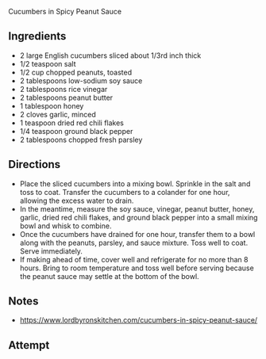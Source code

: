 Cucumbers in Spicy Peanut Sauce

## Ingredients
* 2 large English cucumbers sliced about 1/3rd inch thick
* 1/2 teaspoon salt
* 1/2 cup chopped peanuts, toasted
* 2 tablespoons low-sodium soy sauce
* 2 tablespoons rice vinegar
* 2 tablespoons peanut butter
* 1 tablespoon honey
* 2 cloves garlic, minced
* 1 teaspoon dried red chili flakes
* 1/4 teaspoon ground black pepper
* 2 tablespoons chopped fresh parsley

## Directions
* Place the sliced cucumbers into a mixing bowl. Sprinkle in the salt and toss to coat. Transfer the cucumbers to a colander for one hour, allowing the excess water to drain.
* In the meantime, measure the soy sauce, vinegar, peanut butter, honey, garlic, dried red chili flakes, and ground black pepper into a small mixing bowl and whisk to combine.
* Once the cucumbers have drained for one hour, transfer them to a bowl along with the peanuts, parsley, and sauce mixture. Toss well to coat. Serve immediately.
* If making ahead of time, cover well and refrigerate for no more than 8 hours. Bring to room temperature and toss well before serving because the peanut sauce may settle at the bottom of the bowl.

## Notes
* https://www.lordbyronskitchen.com/cucumbers-in-spicy-peanut-sauce/

## Attempt
